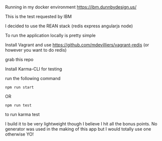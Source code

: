 Running in my docker environment https://ibm.dunnbydesign.us/ 

This is the test requested by IBM

I decided to use the REAN stack (redis express angularjs node)

To run the application locally is pretty simple

Install Vagrant and use https://github.com/mdevilliers/vagrant-redis (or however you want to do redis)

grab this repo 

Install Karma-CLI for testing

run the following command

```npm run start```

OR

```npm run test``` 

to run karma test

I build it to be very lightweight though I believe I hit all the bonus points.
No generator was used in the making of this app but I would totally use one otherwise YO!
